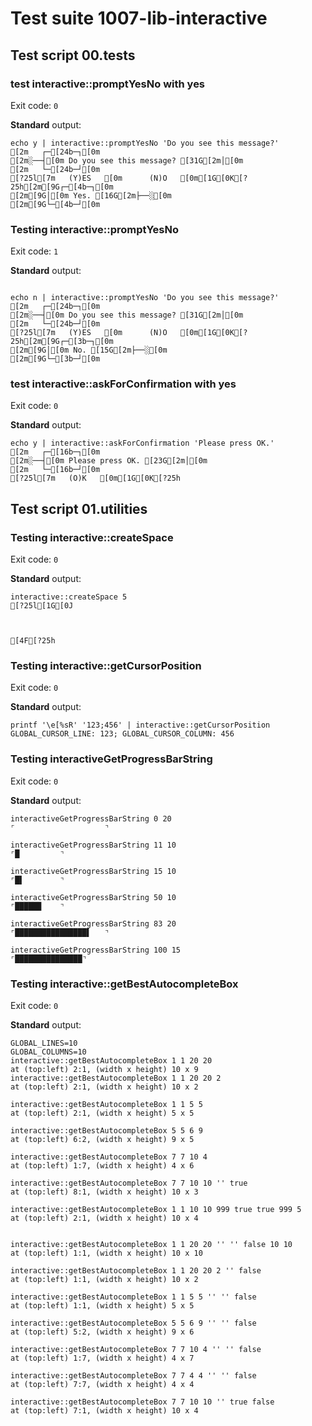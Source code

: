 # Test suite 1007-lib-interactive

## Test script 00.tests

### test interactive::promptYesNo with yes

Exit code: `0`

**Standard** output:

```plaintext
echo y | interactive::promptYesNo 'Do you see this message?'
[2m   ┌─[24b─┐[0m
[2m░──┤[0m Do you see this message? [31G[2m│[0m
[2m   └─[24b─┘[0m
[?25l[7m   (Y)ES   [0m      (N)O   [0m[1G[0K[?25h[2m[9G┌─[4b─┐[0m
[2m[9G│[0m Yes. [16G[2m├──░[0m
[2m[9G└─[4b─┘[0m
```

### Testing interactive::promptYesNo

Exit code: `1`

**Standard** output:

```plaintext

echo n | interactive::promptYesNo 'Do you see this message?'
[2m   ┌─[24b─┐[0m
[2m░──┤[0m Do you see this message? [31G[2m│[0m
[2m   └─[24b─┘[0m
[?25l[7m   (Y)ES   [0m      (N)O   [0m[1G[0K[?25h[2m[9G┌─[3b─┐[0m
[2m[9G│[0m No. [15G[2m├──░[0m
[2m[9G└─[3b─┘[0m
```

### test interactive::askForConfirmation with yes

Exit code: `0`

**Standard** output:

```plaintext
echo y | interactive::askForConfirmation 'Please press OK.'
[2m   ┌─[16b─┐[0m
[2m░──┤[0m Please press OK. [23G[2m│[0m
[2m   └─[16b─┘[0m
[?25l[7m   (O)K   [0m[1G[0K[?25h
```

## Test script 01.utilities

### Testing interactive::createSpace

Exit code: `0`

**Standard** output:

```plaintext
interactive::createSpace 5
[?25l[1G[0J



[4F[?25h
```

### Testing interactive::getCursorPosition

Exit code: `0`

**Standard** output:

```plaintext
printf '\e[%sR' '123;456' | interactive::getCursorPosition
GLOBAL_CURSOR_LINE: 123; GLOBAL_CURSOR_COLUMN: 456
```

### Testing interactiveGetProgressBarString

Exit code: `0`

**Standard** output:

```plaintext
interactiveGetProgressBarString 0 20
⌜                    ⌝

interactiveGetProgressBarString 11 10
⌜█         ⌝

interactiveGetProgressBarString 15 10
⌜█▌        ⌝

interactiveGetProgressBarString 50 10
⌜█████▉    ⌝

interactiveGetProgressBarString 83 20
⌜████████████████▌   ⌝

interactiveGetProgressBarString 100 15
⌜███████████████⌝
```

### Testing interactive::getBestAutocompleteBox

Exit code: `0`

**Standard** output:

```plaintext
GLOBAL_LINES=10
GLOBAL_COLUMNS=10
interactive::getBestAutocompleteBox 1 1 20 20
at (top:left) 2:1, (width x height) 10 x 9
interactive::getBestAutocompleteBox 1 1 20 20 2
at (top:left) 2:1, (width x height) 10 x 2

interactive::getBestAutocompleteBox 1 1 5 5
at (top:left) 2:1, (width x height) 5 x 5

interactive::getBestAutocompleteBox 5 5 6 9
at (top:left) 6:2, (width x height) 9 x 5

interactive::getBestAutocompleteBox 7 7 10 4
at (top:left) 1:7, (width x height) 4 x 6

interactive::getBestAutocompleteBox 7 7 10 10 '' true
at (top:left) 8:1, (width x height) 10 x 3

interactive::getBestAutocompleteBox 1 1 10 10 999 true true 999 5
at (top:left) 2:1, (width x height) 10 x 4


interactive::getBestAutocompleteBox 1 1 20 20 '' '' false 10 10
at (top:left) 1:1, (width x height) 10 x 10

interactive::getBestAutocompleteBox 1 1 20 20 2 '' false
at (top:left) 1:1, (width x height) 10 x 2

interactive::getBestAutocompleteBox 1 1 5 5 '' '' false
at (top:left) 1:1, (width x height) 5 x 5

interactive::getBestAutocompleteBox 5 5 6 9 '' '' false
at (top:left) 5:2, (width x height) 9 x 6

interactive::getBestAutocompleteBox 7 7 10 4 '' '' false
at (top:left) 1:7, (width x height) 4 x 7

interactive::getBestAutocompleteBox 7 7 4 4 '' '' false
at (top:left) 7:7, (width x height) 4 x 4

interactive::getBestAutocompleteBox 7 7 10 10 '' true false
at (top:left) 7:1, (width x height) 10 x 4
```

